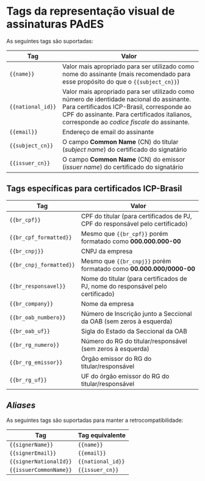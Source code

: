 ﻿# Tags da representação visual de assinaturas PAdES

As seguintes tags são suportadas:

Tag               | Valor
----------------- | -----------
`{{name}}`        | Valor mais apropriado para ser utilizado como nome do assinante (mais recomendado para esse propósito do que o `{{subject_cn}}`)
`{{national_id}}` | Valor mais apropriado para ser utilizado como número de identidade nacional do assinante. Para certificados ICP-Brasil, corresponde ao CPF do assinante. Para certificados italianos, corresponde ao *codice fiscale* do assinante.
`{{email}}`       | Endereço de email do assinante
`{{subject_cn}}`  | O campo **Common Name** (CN) do titular (*subject name*) do certificado do signatário
`{{issuer_cn}}`   | O campo **Common Name** (CN) do emissor (*issuer name*) do certificado do signatário

## Tags específicas para certificados ICP-Brasil

Tag                     | Valor
----------------------- | -----------
`{{br_cpf}}`            | CPF do titular (para certificados de PJ, CPF do responsável pelo certificado)
`{{br_cpf_formatted}}`  | Mesmo que `{{br_cpf}}` porém formatado como **000.000.000-00**
`{{br_cnpj}}`           | CNPJ da empresa
`{{br_cnpj_formatted}}` | Mesmo que `{{br_cnpj}}` porém formatado como **00.000.000/0000-00**
`{{br_responsavel}}`    | Nome do titular (para certificados de PJ, nome do responsável pelo certificado)
`{{br_company}}`        | Nome da empresa
`{{br_oab_numbero}}`    | Número de Inscrição junto a Seccional da OAB (sem zeros à esquerda)
`{{br_oab_uf}}`         | Sigla do Estado da Seccional da OAB
`{{br_rg_numero}}`      | Número do RG do titular/responsável (sem zeros à esquerda)
`{{br_rg_emissor}}`     | Órgão emissor do RG do titular/responsável
`{{br_rg_uf}}`          | UF do órgão emissor do RG do titular/responsável

## *Aliases*

As seguintes tags são suportadas para manter a retrocompatibilidade:

Tag                    | Tag equivalente
---------------------- | ---------------
`{{signerName}}`       | `{{name}}`
`{{signerEmail}}`      | `{{email}}`
`{{signerNationalId}}` | `{{national_id}}`
`{{issuerCommonName}}` | `{{issuer_cn}}`
